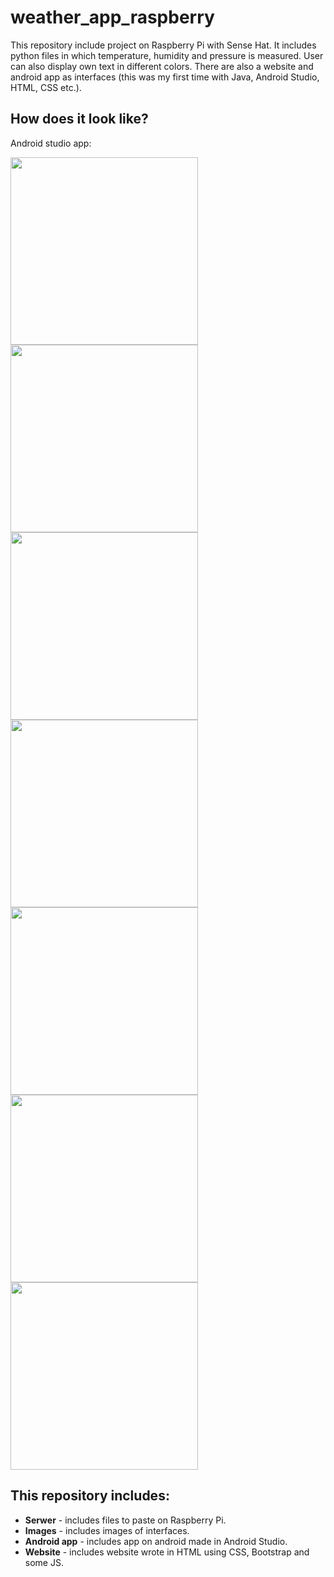 # weather_app_raspberry
This repository include project on Raspberry Pi with Sense Hat. It includes python files in which temperature, humidity and pressure is measured. User can also display own text in different colors.
There are also a website and android app as interfaces (this was my first time with Java, Android Studio, HTML, CSS etc.).

## How does it look like?
Android studio app:

<img src="https://github.com/m-milena/weather_app_raspberry/blob/master/Images/app_start.png" width="300"><img src="https://github.com/m-milena/weather_app_raspberry/blob/master/Images/app_adress.PNG" width="300"><img src="https://github.com/m-milena/weather_app_raspberry/blob/master/Images/app_invalid.PNG" width="300"><img src="https://github.com/m-milena/weather_app_raspberry/blob/master/Images/app_about.PNG" width="300"><img src="https://github.com/m-milena/weather_app_raspberry/blob/master/Images/app_measurement.png" width="300"><img src="https://github.com/m-milena/weather_app_raspberry/blob/master/Images/app_rgb.PNG" width="300"><img src="https://github.com/m-milena/weather_app_raspberry/blob/master/Images/app_display.PNG" width="300">

## This repository includes:
- **Serwer** - includes files to paste on Raspberry Pi.
- **Images** - includes images of interfaces.
- **Android app** - includes app on android made in Android Studio.
- **Website** - includes website wrote in HTML using CSS, Bootstrap and some JS.


